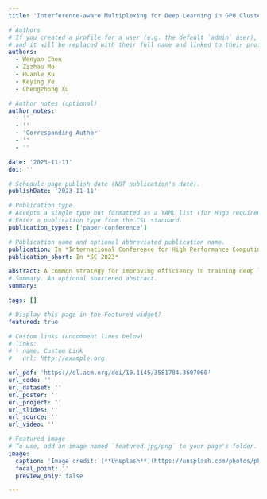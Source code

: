 ```yaml
---
title: 'Interference-aware Multiplexing for Deep Learning in GPU Clusters: A Middleware Approach'

# Authors
# If you created a profile for a user (e.g. the default `admin` user), write the username (folder name) here
# and it will be replaced with their full name and linked to their profile.
authors:
  - Wenyan Chen
  - Zizhao Mo
  - Huanle Xu
  - Keying Ye
  - Chengzhong Xu

# Author notes (optional)
author_notes:
  - ''
  - ''
  - 'Corresponding Author'
  - ''
  - ''

date: '2023-11-11'
doi: ''

# Schedule page publish date (NOT publication's date).
publishDate: '2023-11-11'

# Publication type.
# Accepts a single type but formatted as a YAML list (for Hugo requirements).
# Enter a publication type from the CSL standard.
publication_types: ['paper-conference']

# Publication name and optional abbreviated publication name.
publication: In *International Conference for High Performance Computing, Networking, Storage, and Analysis (SC) 2023*
publication_short: In *SC 2023*

abstract: A common strategy for improving efficiency in training deep learning entails multiplexing tasks on a single GPU. To mitigate the interference caused by multiplexing, existing approaches primarily employ kernel-level solutions to regulate GPU kernel execution, or harness hardware-level techniques to explicitly restrict GPU streaming multiprocessors and memory. Nevertheless, none of them perform satisfactorily in optimizing the completion time of tasks. In this paper, we present IADeep, a middleware solution designed to significantly improve multiplexing efficiency. The core concept is the co-optimization of task assignments within a cluster and interference mitigation on each device. IADeep coordinates the configuration of all co-located tasks in a less fine-grained fashion, effectively reducing interference and enhancing task training performance. Across the entire cluster, IADeep intelligently selects applications suitable for multiplexing to further amplify the advantages of optimizing task configurations. Evaluations on a 20 RTX 3090-GPU cluster demonstrate that IADeep can significantly outperform state-of-the-art multiplexing solutions.
# Summary. An optional shortened abstract.
summary: 

tags: []

# Display this page in the Featured widget?
featured: true

# Custom links (uncomment lines below)
# links:
# - name: Custom Link
#   url: http://example.org

url_pdf: 'https://dl.acm.org/doi/10.1145/3581784.3607060'
url_code: ''
url_dataset: ''
url_poster: ''
url_project: ''
url_slides: ''
url_source: ''
url_video: ''

# Featured image
# To use, add an image named `featured.jpg/png` to your page's folder.
image:
  caption: 'Image credit: [**Unsplash**](https://unsplash.com/photos/pLCdAaMFLTE)'
  focal_point: ''
  preview_only: false

---
```




